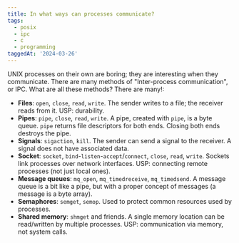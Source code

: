 ```yaml
---
title: In what ways can processes communicate?
tags:
  - posix
  - ipc
  - c
  - programming
taggedAt: '2024-03-26'
---
```


UNIX processes on their own are boring; they are interesting when they communicate. There are many methods of "Inter-process communication", or IPC. What are all these methods? There are many!:

* **Files**: `open`, `close`, `read`, `write`. The sender writes to a file; the receiver reads from it. USP: durability.
* **Pipes**: `pipe`, `close`, `read`, `write`. A pipe, created with `pipe`, is a byte queue. `pipe` returns file descriptors for both ends. Closing both ends destroys the pipe.
* **Signals**: `sigaction`, `kill`. The sender can send a signal to the receiver. A signal does not have associated data.
* **Socket**: `socket`, `bind`-`listen`-`accept`/`connect`, `close`, `read`, `write`. Sockets link processes over network interfaces. USP: connecting remote processes (not just local ones).
* **Message queues**: `mq_open`, `mq_timedreceive`, `mq_timedsend`. A message queue is a bit like a pipe, but with a proper concept of messages (a message is a byte array).
* **Semaphores**: `semget`, `semop`. Used to protect common resources used by processes.
* **Shared memory**: `shmget` and friends. A single memory location can be read/written by multiple processes. USP: communication via memory, not system calls.
